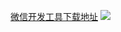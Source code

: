 

[微信开发工具下载地址](https://developers.weixin.qq.com/miniprogram/dev/devtools/download.html)
![](https://res.wx.qq.com/wxdoc/dist/assets/img/main.0e6611d0.png)